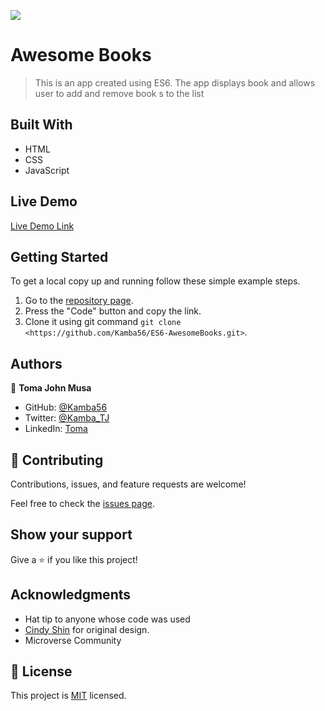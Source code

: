 ![](https://img.shields.io/badge/Microverse-blueviolet)

# Awesome Books

> This is an app created using ES6. The app displays book and allows user to add and remove book s to the list


## Built With

- HTML
- CSS
- JavaScript

## Live Demo

[Live Demo Link](https://kamba56.github.io/ES6-AwesomeBooks/)

## Getting Started

To get a local copy up and running follow these simple example steps.

1. Go to the [repository page](https://github.com/Kamba56/ES6-AwesomeBooks).
2. Press the "Code" button and copy the link.
3. Clone it using git command `git clone <https://github.com/Kamba56/ES6-AwesomeBooks.git>`.


## Authors

👤 **Toma John Musa**

- GitHub: [@Kamba56](https://github.com/Kamba56)
- Twitter: [@Kamba_TJ](https://twitter.com/Kamba_TJ)
- LinkedIn: [Toma](https://linkedin.com/in/toma-john-47092622b)

## 🤝 Contributing

Contributions, issues, and feature requests are welcome!

Feel free to check the [issues page](https://github.com/Kamba56/First-Capstone/issues).

## Show your support

Give a ⭐️ if you like this project!

## Acknowledgments

- Hat tip to anyone whose code was used
- [Cindy Shin](https://www.behance.net/adagio07) for original design.
- Microverse Community

## 📝 License

This project is [MIT](./MIT.md) licensed.
